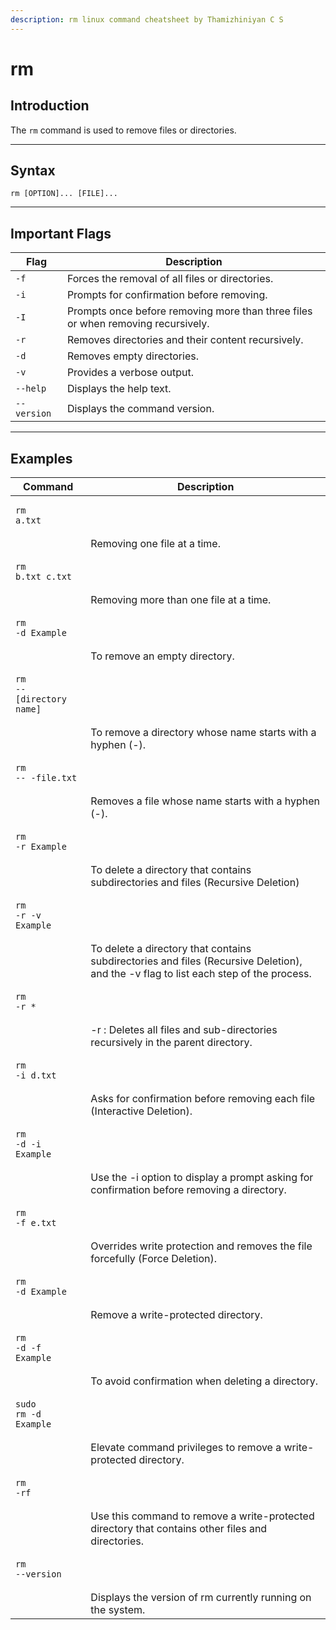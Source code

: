 ```yaml
---
description: rm linux command cheatsheet by Thamizhiniyan C S
---
```


# rm

## Introduction

The `rm` command is used to remove files or directories.

***

## Syntax

`rm [OPTION]... [FILE]...`

***

## Important Flags

| Flag        | Description                                                                      |
| ----------- | -------------------------------------------------------------------------------- |
| `-f`        | Forces the removal of all files or directories.                                  |
| `-i`        | Prompts for confirmation before removing.                                        |
| `-I`        | Prompts once before removing more than three files or when removing recursively. |
| `-r`        | Removes directories and their content recursively.                               |
| `-d`        | Removes empty directories.                                                       |
| `-v`        | Provides a verbose output.                                                       |
| `--help`    | Displays the help text.                                                          |
| `--version` | Displays the command version.                                                    |

***

## Examples

| Command                                                                                                      | Description                                                                                                                          |
| ------------------------------------------------------------------------------------------------------------ | ------------------------------------------------------------------------------------------------------------------------------------ |
| <pre class="language-bash" data-overflow="wrap"><code class="lang-bash">rm a.txt
</code></pre>               | Removing one file at a time.                                                                                                         |
| <pre class="language-bash" data-overflow="wrap"><code class="lang-bash">rm b.txt c.txt
</code></pre>         | Removing more than one file at a time.                                                                                               |
| <pre class="language-bash" data-overflow="wrap"><code class="lang-bash">rm -d Example
</code></pre>          | To remove an empty directory.                                                                                                        |
| <pre class="language-bash" data-overflow="wrap"><code class="lang-bash">rm -- [directory name]
</code></pre> | To remove a directory whose name starts with a hyphen (-).                                                                           |
| <pre class="language-bash" data-overflow="wrap"><code class="lang-bash">rm -- -file.txt
</code></pre>        | Removes a file whose name starts with a hyphen (-).                                                                                  |
| <pre class="language-bash" data-overflow="wrap"><code class="lang-bash">rm -r Example
</code></pre>          | To delete a directory that contains subdirectories and files (Recursive Deletion)                                                    |
| <pre class="language-bash" data-overflow="wrap"><code class="lang-bash">rm -r -v Example
</code></pre>       | To delete a directory that contains subdirectories and files (Recursive Deletion), and the -v flag to list each step of the process. |
| <pre class="language-bash" data-overflow="wrap"><code class="lang-bash">rm -r *
</code></pre>                | -r : Deletes all files and sub-directories recursively in the parent directory.                                                      |
| <pre class="language-bash" data-overflow="wrap"><code class="lang-bash">rm -i d.txt
</code></pre>            | Asks for confirmation before removing each file (Interactive Deletion).                                                              |
| <pre class="language-bash" data-overflow="wrap"><code class="lang-bash">rm -d -i Example
</code></pre>       | Use the -i option to display a prompt asking for confirmation before removing a directory.                                           |
| <pre class="language-bash" data-overflow="wrap"><code class="lang-bash">rm -f e.txt
</code></pre>            | Overrides write protection and removes the file forcefully (Force Deletion).                                                         |
| <pre class="language-bash" data-overflow="wrap"><code class="lang-bash">rm -d Example
</code></pre>          | Remove a write-protected directory.                                                                                                  |
| <pre class="language-bash" data-overflow="wrap"><code class="lang-bash">rm -d -f Example
</code></pre>       | To avoid confirmation when deleting a directory.                                                                                     |
| <pre class="language-bash" data-overflow="wrap"><code class="lang-bash">sudo rm -d Example
</code></pre>     | Elevate command privileges to remove a write-protected directory.                                                                    |
| <pre class="language-bash" data-overflow="wrap"><code class="lang-bash">rm -rf 
</code></pre>                | Use this command to remove a write-protected directory that contains other files and directories.                                    |
| <pre class="language-bash" data-overflow="wrap"><code class="lang-bash">rm --version
</code></pre>           | Displays the version of rm currently running on the system.                                                                          |
